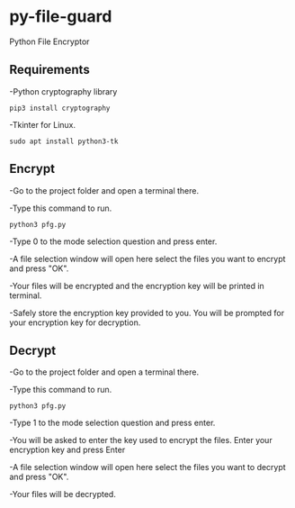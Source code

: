 # py-file-guard
 Python File Encryptor


## Requirements
-Python cryptography library
```
pip3 install cryptography
```
-Tkinter for Linux.
```
sudo apt install python3-tk
```


## Encrypt
-Go to the project folder and open a terminal there.

-Type this command to run.
```
python3 pfg.py
```
-Type 0 to the mode selection question and press enter.

-A file selection window will open here select the files you want to encrypt and press "OK".

-Your files will be encrypted and the encryption key will be printed in terminal.

-Safely store the encryption key provided to you. You will be prompted for your encryption key for decryption.

## Decrypt
-Go to the project folder and open a terminal there.

-Type this command to run.
```
python3 pfg.py
```
-Type 1 to the mode selection question and press enter.

-You will be asked to enter the key used to encrypt the files. Enter your encryption key and press Enter

-A file selection window will open here select the files you want to decrypt and press "OK".

-Your files will be decrypted.








